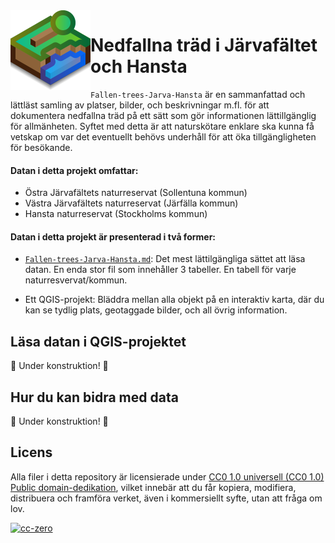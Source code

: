 <img align="left" alt="" src="icon.svg" height="128" />
<h1>Nedfallna träd i Järvafältet och Hansta</h1>
<code>Fallen-trees-Jarva-Hansta</code> är en sammanfattad och lättläst samling av platser, bilder, och beskrivningar m.fl. för att dokumentera nedfallna träd på ett sätt som gör informationen lättillgänglig  för allmänheten. Syftet med detta är att naturskötare enklare ska kunna få vetskap om var det eventuellt behövs underhåll för att öka tillgängligheten för besökande.

#### Datan i detta projekt omfattar:

- Östra Järvafältets naturreservat (Sollentuna kommun)
- Västra Järvafältets naturreservat (Järfälla kommun)
- Hansta naturreservat (Stockholms kommun)

#### Datan i detta projekt är presenterad i två former:

- [<code>Fallen-trees-Jarva-Hansta.md</code>](Fallen-trees-Jarva-Hansta.md): Det mest lättilgängliga sättet att läsa datan. En enda stor fil som innehåller 3 tabeller. En tabell för varje naturresvervat/kommun.

- Ett QGIS-projekt: Bläddra mellan alla objekt på en interaktiv karta, där du kan se tydlig plats, geotaggade bilder, och all övrig information.

## Läsa datan i QGIS-projektet

🚧 Under konstruktion! 🚧


## Hur du kan bidra med data

🚧 Under konstruktion! 🚧

## Licens

Alla filer i detta repository är licensierade under [CC0 1.0 universell (CC0 1.0) Public domain-dedikation](https://creativecommons.org/publicdomain/zero/1.0/deed.sv), vilket innebär att du får kopiera, modifiera, distribuera och framföra verket, även i kommersiellt syfte, utan att fråga om lov.

[![cc-zero](https://mirrors.creativecommons.org/presskit/buttons/88x31/svg/cc-zero.svg)](https://creativecommons.org/publicdomain/zero/1.0/deed)
